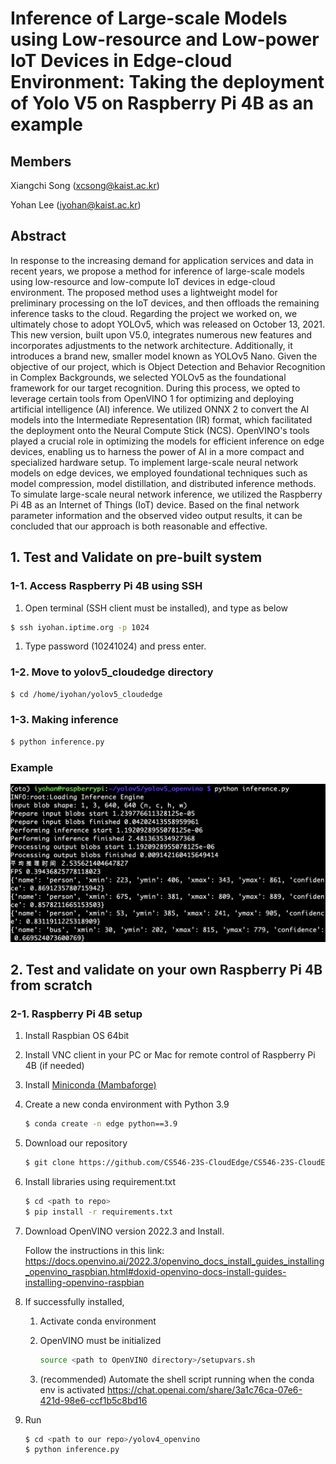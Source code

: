 # Inference of Large-scale Models using Low-resource and Low-power IoT Devices in Edge-cloud Environment: Taking the deployment of Yolo V5 on Raspberry Pi 4B as an example

## Members

Xiangchi Song (xcsong@kaist.ac.kr)

Yohan Lee (iyohan@kaist.ac.kr)

## Abstract

In response to the increasing demand for application services and data in recent years, we propose a method for inference of large-scale models using low-resource and low-compute IoT devices in edge-cloud environment. The proposed method uses a lightweight model for preliminary processing on the IoT devices, and then offloads the remaining inference tasks to the cloud.
Regarding the project we worked on, we ultimately chose to adopt YOLOv5, which was released on October 13, 2021. This new version, built upon V5.0, integrates numerous new features and incorporates adjustments to the network architecture. Additionally, it introduces a brand new, smaller model known as YOLOv5 Nano.
Given the objective of our project, which is Object Detection and Behavior Recognition in Complex Backgrounds, we selected YOLOv5 as the foundational framework for our target recognition. During this process, we opted to leverage certain tools from OpenVINO 1 for optimizing and deploying artificial intelligence (AI) inference. We utilized ONNX 2 to convert the AI models into the Intermediate Representation (IR) format, which facilitated the deployment onto the Neural Compute Stick (NCS). OpenVINO's tools played a crucial role in optimizing the models for efficient inference on edge devices, enabling us to harness the power of AI in a more compact and specialized hardware setup. To implement large-scale neural network models on edge devices, we employed foundational techniques such as model compression, model distillation, and distributed inference methods. To simulate large-scale neural network inference, we utilized the Raspberry Pi 4B as an Internet of Things (IoT) device.
Based on the final network parameter information and the observed video output results, it can be concluded that our approach is both reasonable and effective.

## 1. Test and Validate on pre-built system

### 1-1. Access Raspberry Pi 4B using SSH

1. Open terminal (SSH client must be installed), and type as below

```bash
$ ssh iyohan.iptime.org -p 1024
```

1. Type password (10241024) and press enter.

### 1-2. Move to yolov5_cloudedge directory

```bash
$ cd /home/iyohan/yolov5_cloudedge
```

### 1-3. Making inference

```bash
$ python inference.py
```

### Example

![Example](./example.png)

## 2. Test and validate on your own Raspberry Pi 4B from scratch

### 2-1. Raspberry Pi 4B setup

1. Install Raspbian OS 64bit
2. Install VNC client in your PC or Mac for remote control of Raspberry Pi 4B (if needed) 
3. Install [Miniconda (Mambaforge)](https://github.com/conda-forge/miniforge)
4. Create a new conda environment with Python 3.9 
    
    ```bash
    $ conda create -n edge python==3.9
    ```
    
5. Download our repository
    
    ```bash
    $ git clone https://github.com/CS546-23S-CloudEdge/CS546-23S-CloudEdge-TeamProject.git # clone repo
    ```
    
6. Install libraries using requirement.txt
    
    ```bash
    $ cd <path to repo>
    $ pip install -r requirements.txt
    ```
    
7. Download OpenVINO version 2022.3 and Install.
    
    Follow the instructions in this link: https://docs.openvino.ai/2022.3/openvino_docs_install_guides_installing_openvino_raspbian.html#doxid-openvino-docs-install-guides-installing-openvino-raspbian
    
8. If successfully installed, 
    1. Activate conda environment
    2. OpenVINO must be initialized
        
        ```bash
        source <path to OpenVINO directory>/setupvars.sh
        ```
        
    3. (recommended) Automate the shell script running when the conda env is activated 
    https://chat.openai.com/share/3a1c76ca-07e6-421d-98e6-ccf1b5c8bd16 
9. Run
    
    ```bash
    $ cd <path to our repo>/yolov4_openvino
    $ python inference.py
    ```